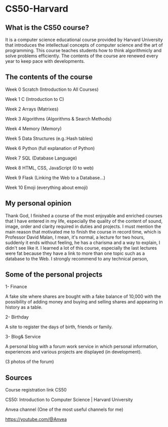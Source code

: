 # CS50-Harvard

## What is the CS50 course?

It is a computer science educational course provided by Harvard University that introduces the intellectual concepts of computer science and the art of programming. This course teaches students how to think algorithmicly and solve problems efficiently. The contents of the course are renewed every year to keep pace with developments.

## The contents of the course

Week 0 Scratch (Introduction to All Courses)

Week 1 C (Introduction to C)

Week 2 Arrays (Matrixes)

Week 3 Algorithms (Algorithms & Search Methods)

Week 4 Memory (Memory)

Week 5 Data Structures (e.g.:Hash tables)

Week 6 Python (full explanation of Python)

Week 7 SQL (Database Language)

Week 8 HTML, CSS, JavaScript (0 to web)

Week 9 Flask (Linking the Web to a Database…)

Week 10 Emoji (everything about emoji)

## My personal opinion

Thank God, I finished a course of the most enjoyable and enriched courses that I have entered in my life, especially the quality of the content of sound, image, order and clarity required in duties and projects. I must mention the main reason that motivated me to finish the course in record time, which is Professor David Malan, I mean, it's normal, a lecture for two hours, suddenly it ends without feeling, he has a charisma and a way to explain, I didn't see like it. I learned a lot of this course, especially the last lectures were fat because they have a link to more than one topic such as a database to the Web. I strongly recommend to any technical person,

## Some of the personal projects

1- Finance

A fake site where shares are bought with a fake balance of 10,000 with the possibility of adding money and buying and selling shares and appearing in history as a table.

2- Birthday

A site to register the days of birth, friends or family.

3- Blog& Service

A personal blog with a forum work service in which personal information, experiences and various projects are displayed (in development).

(3 photos of the forum)

## Sources

Course registration link CS50

CS50: Introduction to Computer Science | Harvard University

Anvea channel (One of the most useful channels for me)

https://youtube.com/@Anvea